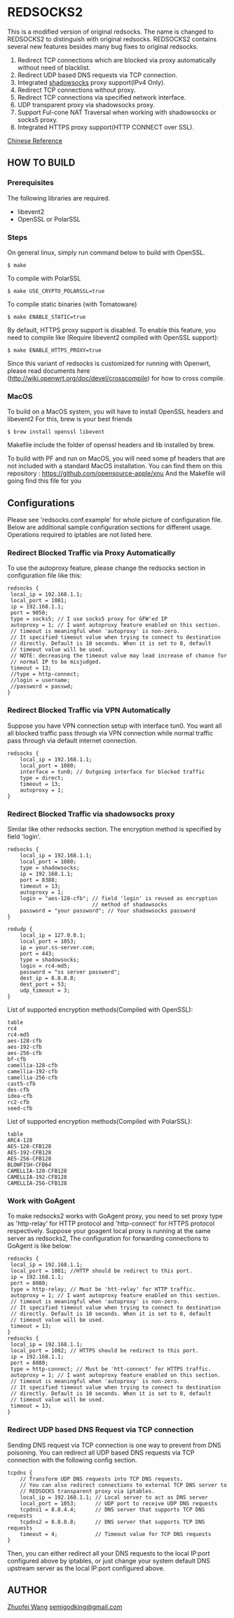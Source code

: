 REDSOCKS2
=========
This is a modified version of original redsocks.
The name is changed to REDSOCKS2 to distinguish with original redsocks.
REDSOCKS2 contains several new features besides many bug fixes to original
redsocks.

1. Redirect TCP connections which are blocked via proxy automatically without
need of blacklist.
2. Redirect UDP based DNS requests via TCP connection.
3. Integrated [shadowsocks](http://shadowsocks.org/) proxy support(IPv4 Only).
4. Redirect TCP connections without proxy.
5. Redirect TCP connections via specified network interface.
6. UDP transparent proxy via shadowsocks proxy.
7. Support Ful-cone NAT Traversal when working with shadowsocks or socks5 proxy.
8. Integrated HTTPS proxy support(HTTP CONNECT over SSL).

[Chinese Reference](https://github.com/semigodking/redsocks/wiki)

HOW TO BUILD
------------
### Prerequisites
The following libraries are required.

* libevent2
* OpenSSL or PolarSSL

### Steps
On general linux, simply run command below to build with OpenSSL.

```
$ make
```

To compile with PolarSSL

```
$ make USE_CRYPTO_POLARSSL=true
```

To compile static binaries (with Tomatoware)

```
$ make ENABLE_STATIC=true
```

By default, HTTPS proxy support is disabled. To enable this feature, you need to
compile like (Require libevent2 compiled with OpenSSL support):
```
$ make ENABLE_HTTPS_PROXY=true
```

Since this variant of redsocks is customized for running with Openwrt, please
read documents here (http://wiki.openwrt.org/doc/devel/crosscompile) for how
to cross compile.

### MacOS
To build on a MacOS system, you will have to install OpenSSL headers and libevent2
For this, brew is your best friends
```
$ brew install openssl libevent
```
Makefile include the folder of openssl headers and lib installed by brew.

To build with PF and run on MacOS, you will need some pf headers that are not included with a standard MacOS installation.
You can find them on this repository : https://github.com/opensource-apple/xnu
And the Makefile will going find this file for you

Configurations
--------------
Please see 'redsocks.conf.example' for whole picture of configuration file.
Below are additional sample configuration sections for different usage.
Operations required to iptables are not listed here.

### Redirect Blocked Traffic via Proxy Automatically
To use the autoproxy feature, please change the redsocks section in
configuration file like this:

	redsocks {
	 local_ip = 192.168.1.1;
	 local_port = 1081;
	 ip = 192.168.1.1;
	 port = 9050;
	 type = socks5; // I use socks5 proxy for GFW'ed IP
	 autoproxy = 1; // I want autoproxy feature enabled on this section.
	 // timeout is meaningful when 'autoproxy' is non-zero.
	 // It specified timeout value when trying to connect to destination
	 // directly. Default is 10 seconds. When it is set to 0, default
	 // timeout value will be used.
	 // NOTE: decreasing the timeout value may lead increase of chance for
	 // normal IP to be misjudged.
	 timeout = 13;
	 //type = http-connect;
	 //login = username;
	 //password = passwd;
	}

### Redirect Blocked Traffic via VPN Automatically
Suppose you have VPN connection setup with interface tun0. You want all
all blocked traffic pass through via VPN connection while normal traffic
pass through via default internet connection.

	redsocks {
		local_ip = 192.168.1.1;
		local_port = 1080;
		interface = tun0; // Outgoing interface for blocked traffic
		type = direct;
		timeout = 13;
		autoproxy = 1;
	}

### Redirect Blocked Traffic via shadowsocks proxy
Similar like other redsocks section. The encryption method is specified
by field 'login'.

	redsocks {
		local_ip = 192.168.1.1;
		local_port = 1080;
		type = shadowsocks;
	 	ip = 192.168.1.1;
		port = 8388;
		timeout = 13;
		autoproxy = 1;
		login = "aes-128-cfb"; // field 'login' is reused as encryption
							   // method of shadowsocks
		password = "your password"; // Your shadowsocks password
	}

	redudp {
		local_ip = 127.0.0.1;
		local_port = 1053;
		ip = your.ss-server.com;
		port = 443;
		type = shadowsocks;
		login = rc4-md5;
		password = "ss server password";
		dest_ip = 8.8.8.8;
		dest_port = 53;
		udp_timeout = 3;
	}


List of supported encryption methods(Compiled with OpenSSL):

	table
	rc4
	rc4-md5
	aes-128-cfb
	aes-192-cfb
	aes-256-cfb
	bf-cfb
	camellia-128-cfb
	camellia-192-cfb
	camellia-256-cfb
	cast5-cfb
	des-cfb
	idea-cfb
	rc2-cfb
	seed-cfb

List of supported encryption methods(Compiled with PolarSSL):

	table
	ARC4-128
	AES-128-CFB128
	AES-192-CFB128
	AES-256-CFB128
	BLOWFISH-CFB64
	CAMELLIA-128-CFB128
	CAMELLIA-192-CFB128
	CAMELLIA-256-CFB128

### Work with GoAgent
To make redsocks2 works with GoAgent proxy, you need to set proxy type as
'http-relay' for HTTP protocol and 'http-connect' for HTTPS protocol  
respectively.
Suppose your goagent local proxy is running at the same server as redsocks2,
The configuration for forwarding connections to GoAgent is like below:

	redsocks {
	 local_ip = 192.168.1.1;
	 local_port = 1081; //HTTP should be redirect to this port.
	 ip = 192.168.1.1;
	 port = 8080;
	 type = http-relay; // Must be 'htt-relay' for HTTP traffic.
	 autoproxy = 1; // I want autoproxy feature enabled on this section.
	 // timeout is meaningful when 'autoproxy' is non-zero.
	 // It specified timeout value when trying to connect to destination
	 // directly. Default is 10 seconds. When it is set to 0, default
	 // timeout value will be used.
	 timeout = 13;
	}
	redsocks {
	 local_ip = 192.168.1.1;
	 local_port = 1082; // HTTPS should be redirect to this port.
	 ip = 192.168.1.1;
	 port = 8080;
	 type = http-connect; // Must be 'htt-connect' for HTTPS traffic.
	 autoproxy = 1; // I want autoproxy feature enabled on this section.
	 // timeout is meaningful when 'autoproxy' is non-zero.
	 // It specified timeout value when trying to connect to destination
	 // directly. Default is 10 seconds. When it is set to 0, default
	 // timeout value will be used.
	 timeout = 13;
	}

### Redirect UDP based DNS Request via TCP connection
Sending DNS request via TCP connection is one way to prevent from DNS
poisoning. You can redirect all UDP based DNS requests via TCP connection
with the following config section.

    tcpdns {
    	// Transform UDP DNS requests into TCP DNS requests.
    	// You can also redirect connections to external TCP DNS server to
    	// REDSOCKS transparent proxy via iptables.
    	local_ip = 192.168.1.1; // Local server to act as DNS server
    	local_port = 1053;      // UDP port to receive UDP DNS requests
    	tcpdns1 = 8.8.4.4;      // DNS server that supports TCP DNS requests
    	tcpdns2 = 8.8.8.8;      // DNS server that supports TCP DNS requests
    	timeout = 4;            // Timeout value for TCP DNS requests
    }

Then, you can either redirect all your DNS requests to the local IP:port
configured above by iptables, or just change your system default DNS upstream
server as the local IP:port configured above.

AUTHOR
------
[Zhuofei Wang](mailto:semigodking.com) semigodking@gmail.com
